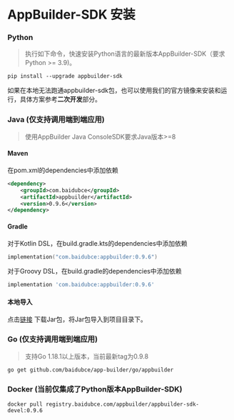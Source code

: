 # AppBuilder-SDK 安装

### Python
> 执行如下命令，快速安装Python语言的最新版本AppBuilder-SDK（要求Python >= 3.9)。

```shell
pip install --upgrade appbuilder-sdk
```
如果在本地无法跑通appbuilder-sdk包，也可以使用我们的官方镜像来安装和运行，具体方案参考**二次开发**部分。

### Java (仅支持调用端到端应用)
> 使用AppBuilder Java ConsoleSDK要求Java版本>=8
#### Maven
在pom.xml的dependencies中添加依赖
```xml
<dependency>
    <groupId>com.baidubce</groupId>
    <artifactId>appbuilder</artifactId>
    <version>0.9.6</version>
</dependency>
```
#### Gradle
对于Kotlin DSL，在build.gradle.kts的dependencies中添加依赖
```kotlin
implementation("com.baidubce:appbuilder:0.9.6")
```
对于Groovy DSL，在build.gradle的dependencies中添加依赖
```groovy
implementation 'com.baidubce:appbuilder:0.9.6'
```
#### 本地导入
点击[链接](https://repo1.maven.org/maven2/com/baidubce/appbuilder/0.9.6/appbuilder-0.9.6.jar) 下载Jar包，将Jar包导入到项目目录下。

### Go (仅支持调用端到端应用)
> 支持Go 1.18.1以上版本，当前最新tag为0.9.8

```shell
go get github.com/baidubce/app-builder/go/appbuilder
````

### Docker (当前仅集成了Python版本AppBuilder-SDK)
``` shell
docker pull registry.baidubce.com/appbuilder/appbuilder-sdk-devel:0.9.6
```
